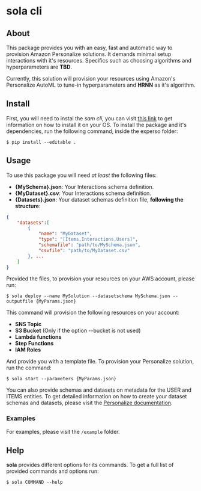 # sola cli

## About ##
This package provides you with an easy, fast and automatic way to provision Amazon Personalize solutions. It demands minimal setup interactions with it's resources. Specifics such as choosing algorithms and hyperparameters are __TBD__. 

Currently, this solution will provision your resources using Amazon's Personalize AutoML to tune-in hyperparameters and __HRNN__ as it's algorithm.
## Install ##
First, you will need to instal the _sam cli_, you can visit [this link](https://docs.aws.amazon.com/serverless-application-model/latest/developerguide/serverless-sam-cli-install.html) to get information on how to install it on your OS.
To install the package and it's dependencies, run the following command, inside the experso folder:

`$ pip install --editable .`

## Usage ##
To use this package you will need _at least_ the following files:
- __{MySchema}.json__: Your Interactions schema definition.
- __{MyDataset}.csv__: Your Interactions schema definition.
- __{Datasets}.json__: Your dataset schemas definition file, __following the structure__:
```json
{
    "datasets":[
        {
            "name": "MyDataset",
            "type": "[Items,Interactions,Users]",
            "schemafile": "path/to/MySchema.json",
            "csvfile": "path/to/MyDataset.csv"
        }, ...
    ]
}
```

Provided the files, to provision your resources on your AWS account, please run:

`$ sola deploy --name MySolution --datasetschema MySchema.json --outputfile {MyParams.json}`

This command will provision the following resources on your account:
- __SNS Topic__
- __S3 Bucket__ (Only if the option --bucket is not used)
- __Lambda functions__
- __Step Functions__
- __IAM Roles__

And provide you with a template file. To provision your Personalize solution, run the command:

`$ sola start --parameters {MyParams.json}`

You can also provide schemas and datasets on metadata for the USER and ITEMS entities.
To get detailed information on how to create your dataset schemas and datasets, please visit the [Personalize documentation](https://docs.aws.amazon.com/personalize/latest/dg/how-it-works-dataset-schema.html).


### Examples
For examples, please visit the `/example` folder.

## Help
__sola__ provides different options for its commands. To get a full list of provided commands and options run:

`$ sola COMMAND --help`
